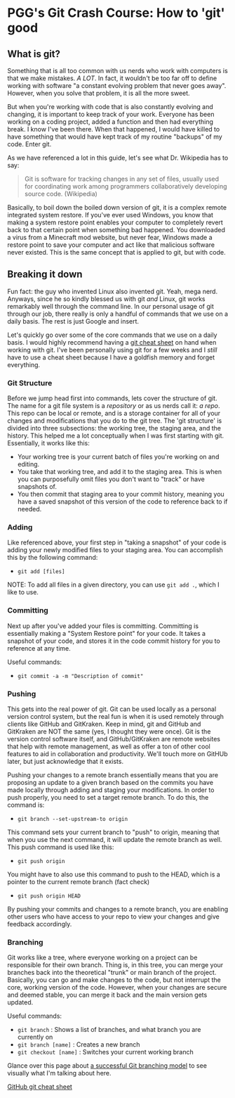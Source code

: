 # PGG's Git Crash Course: How to 'git' good

## What is git?

Something that is all too common with us nerds who work with computers is that we make mistakes. _A LOT_. In fact, it wouldn't be too far off to define working with software "a constant evolving problem that never goes away". However, when you solve that problem, it is all the more sweet.

But when you're working with code that is also constantly evolving and changing, it is important to keep track of your work. Everyone has been working on a coding project, added a function and then had everything break. I know I've been there. When that happened, I would have killed to have something that would have kept track of my routine "backups" of my code. Enter git.

As we have referenced a lot in this guide, let's see what Dr. Wikipedia has to say:

> Git is software for tracking changes in any set of files, usually used for coordinating work among programmers collaboratively developing source code. (Wikipedia)

Basically, to boil down the boiled down version of git, it is a complex remote integrated system restore. If you've ever used Windows, you know that making a system restore point enables your computer to completely revert back to that certain point when something bad happened. You downloaded a virus from a Minecraft mod website, but never fear, Windows made a restore point to save your computer and act like that malicious software never existed. This is the same concept that is applied to git, but with code.

## Breaking it down

Fun fact: the guy who invented Linux also invented git. Yeah, mega nerd. Anyways, since he so kindly blessed us with git _and_ Linux, git works remarkably well through the command line. In our personal usage of git through our job, there really is only a handful of commands that we use on a daily basis. The rest is just Google and insert.

Let's quickly go over some of the core commands that we use on a daily basis. I would highly recommend having a [git cheat sheet](https://www.reddit.com/r/git/comments/5m5fdz/git_cheat_sheet/) on hand when working with git. I've been personally using git for a few weeks and I _still_ have to use a cheat sheet because I have a goldfish memory and forget everything.

### Git Structure

Before we jump head first into commands, lets cover the structure of git. The name for a git file system is a _repository_ or as us nerds call it: _a repo_. This repo can be local or remote, and is a storage container for all of your changes and modifications that you do to the git tree. The 'git structure' is divided into three subsections: the working tree, the staging area, and the history. This helped me a lot conceptually when I was first starting with git. Essentially, it works like this:

- Your working tree is your current batch of files you're working on and editing.
- You take that working tree, and add it to the staging area. This is when you can purposefully omit files you don't want to "track" or have snapshots of.
- You then commit that staging area to your commit history, meaning you have a saved snapshot of this version of the code to reference back to if needed.

### Adding

Like referenced above, your first step in "taking a snapshot" of your code is adding your newly modified files to your staging area. You can accomplish this by the following command:

- `git add [files]`

NOTE: To add all files in a given directory, you can use `git add .`, which I like to use.

### Committing

Next up after you've added your files is committing. Committing is essentially making a "System Restore point" for your code. It takes a snapshot of your code, and stores it in the code commit history for you to reference at any time.

Useful commands:

- `git commit -a -m "Description of commit"`

### Pushing

This gets into the real power of git. Git can be used locally as a personal version control system, but the real fun is when it is used remotely through clients like GitHub and GitKraken. Keep in mind, git and GitHub and GitKraken are NOT the same (yes, I thought they were once). Git is the version control software itself, and GitHub/GitKraken are remote websites that help with remote management, as well as offer a ton of other cool features to aid in collaboration and productivity. We'll touch more on GitHUb later, but just acknowledge that it exists.

Pushing your changes to a remote branch essentially means that you are proposing an update to a given branch based on the commits you have made locally through adding and staging your modifications. In order to push properly, you need to set a target remote branch. To do this, the command is:

- `git branch --set-upstream-to origin`

This command sets your current branch to "push" to origin, meaning that when you use the next command, it will update the remote branch as well. This push command is used like this:

- `git push origin`

You might have to also use this command to push to the HEAD, which is a pointer to the current remote branch (fact check)

- `git push origin HEAD`

By pushing your commits and changes to a remote branch, you are enabling other users who have access to your repo to view your changes and give feedback accordingly.

### Branching

Git works like a tree, where everyone working on a project can be responsible for their own branch. Thing is, in this tree, you can merge your branches back into the theoretical "trunk" or main branch of the project. Basically, you can go and make changes to the code, but not interrupt the core, working version of the code. However, when your changes are secure and deemed stable, you can merge it back and the main version gets updated.

Useful commands:

- `git branch` : Shows a list of branches, and what branch you are currently on
- `git branch [name]` : Creates a new branch
- `git checkout [name]` : Switches your current working branch

Glance over this page about [a successful Git branching model](https://nvie.com/posts/a-successful-git-branching-model/) to see visually what I'm talking about here.

[GitHub git cheat sheet](https://training.github.com/downloads/github-git-cheat-sheet/)
